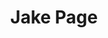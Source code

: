 ---
blurb: <p class="lead"> One of my best friends is my hero, he got me interested in technology. You'll read about him in a few blogs posts or videos. He is a cool guy, there is a big difference between him and I though. Technology comes "natrually" to him. No such luck with me. This is the corner of the internet in which I take an extra second to get a handle of a concept and share it with you all. Happy to have you on for the ride!  
description: I try to make the cloud cheaper, safer and easier to use!
greeting: Hi friend! [a gift to you!](https://bluthipsum.com)
title: Jake Page
---